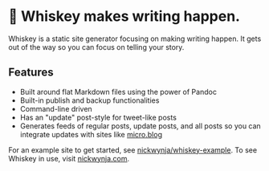# :tumbler_glass:  Whiskey makes writing happen.

 Whiskey is a static site generator focusing on making writing happen. It gets
 out of the way so you can focus on telling your story.

## Features

* Built around flat Markdown files using the power of Pandoc
* Built-in publish and backup functionalities
* Command-line driven
* Has an "update" post-style for tweet-like posts
* Generates feeds of regular posts, update posts, and all posts so you
  can integrate updates with sites like [micro.blog](https://micro.blog)

For an example site to get started, see
[nickwynja/whiskey-example](https://github.com/nickwynja/whiskey-example). To
see Whiskey in use, visit [nickwynja.com](https://nickwynja.com).
